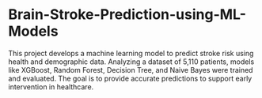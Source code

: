 # Brain-Stroke-Prediction-using-ML-Models
This project develops a machine learning model to predict stroke risk using health and demographic data. Analyzing a dataset of 5,110 patients, models like XGBoost, Random Forest, Decision Tree, and Naive Bayes were trained and evaluated. The goal is to provide accurate predictions to support early intervention in healthcare.
